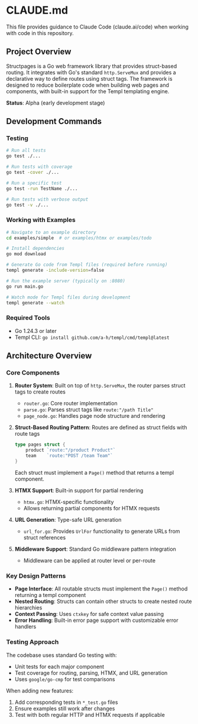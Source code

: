 # CLAUDE.md

This file provides guidance to Claude Code (claude.ai/code) when working with code in this repository.

## Project Overview

Structpages is a Go web framework library that provides struct-based routing. It integrates with Go's standard `http.ServeMux` and provides a declarative way to define routes using struct tags. The framework is designed to reduce boilerplate code when building web pages and components, with built-in support for the Templ templating engine.

**Status**: Alpha (early development stage)

## Development Commands

### Testing
```bash
# Run all tests
go test ./...

# Run tests with coverage
go test -cover ./...

# Run a specific test
go test -run TestName ./...

# Run tests with verbose output
go test -v ./...
```

### Working with Examples
```bash
# Navigate to an example directory
cd examples/simple  # or examples/htmx or examples/todo

# Install dependencies
go mod download

# Generate Go code from Templ files (required before running)
templ generate -include-version=false

# Run the example server (typically on :8080)
go run main.go

# Watch mode for Templ files during development
templ generate --watch
```

### Required Tools
- Go 1.24.3 or later
- Templ CLI: `go install github.com/a-h/templ/cmd/templ@latest`

## Architecture Overview

### Core Components

1. **Router System**: Built on top of `http.ServeMux`, the router parses struct tags to create routes
   - `router.go`: Core router implementation
   - `parse.go`: Parses struct tags like `route:"/path Title"`
   - `page_node.go`: Handles page node structure and rendering

2. **Struct-Based Routing Pattern**: Routes are defined as struct fields with route tags
   ```go
   type pages struct {
       product `route:"/product Product"`
       team    `route:"POST /team Team"`
   }
   ```
   Each struct must implement a `Page()` method that returns a templ component.

3. **HTMX Support**: Built-in support for partial rendering
   - `htmx.go`: HTMX-specific functionality
   - Allows returning partial components for HTMX requests

4. **URL Generation**: Type-safe URL generation
   - `url_for.go`: Provides `UrlFor` functionality to generate URLs from struct references

5. **Middleware Support**: Standard Go middleware pattern integration
   - Middleware can be applied at router level or per-route

### Key Design Patterns

- **Page Interface**: All routable structs must implement the `Page()` method returning a templ component
- **Nested Routing**: Structs can contain other structs to create nested route hierarchies
- **Context Passing**: Uses `ctxkey` for safe context value passing
- **Error Handling**: Built-in error page support with customizable error handlers

### Testing Approach

The codebase uses standard Go testing with:
- Unit tests for each major component
- Test coverage for routing, parsing, HTMX, and URL generation
- Uses `google/go-cmp` for test comparisons

When adding new features:
1. Add corresponding tests in `*_test.go` files
2. Ensure examples still work after changes
3. Test with both regular HTTP and HTMX requests if applicable
